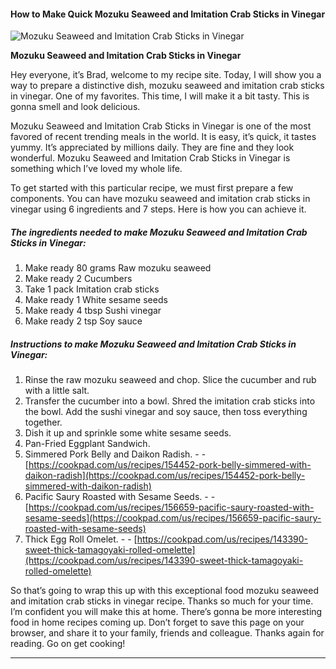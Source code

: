             

#### How to Make Quick Mozuku Seaweed and Imitation Crab Sticks in Vinegar

![Mozuku Seaweed and Imitation Crab Sticks in Vinegar](https://img-global.cpcdn.com/recipes/4682016319602688/751x532cq70/mozuku-seaweed-and-imitation-crab-sticks-in-vinegar-recipe-main-photo.jpg)

**Mozuku Seaweed and Imitation Crab Sticks in Vinegar**

Hey everyone, it’s Brad, welcome to my recipe site. Today, I will show you a way to prepare a distinctive dish, mozuku seaweed and imitation crab sticks in vinegar. One of my favorites. This time, I will make it a bit tasty. This is gonna smell and look delicious.

Mozuku Seaweed and Imitation Crab Sticks in Vinegar is one of the most favored of recent trending meals in the world. It is easy, it’s quick, it tastes yummy. It’s appreciated by millions daily. They are fine and they look wonderful. Mozuku Seaweed and Imitation Crab Sticks in Vinegar is something which I’ve loved my whole life.

To get started with this particular recipe, we must first prepare a few components. You can have mozuku seaweed and imitation crab sticks in vinegar using 6 ingredients and 7 steps. Here is how you can achieve it.

##### The ingredients needed to make Mozuku Seaweed and Imitation Crab Sticks in Vinegar:

1.  Make ready 80 grams Raw mozuku seaweed
2.  Make ready 2 Cucumbers
3.  Take 1 pack Imitation crab sticks
4.  Make ready 1 White sesame seeds
5.  Make ready 4 tbsp Sushi vinegar
6.  Make ready 2 tsp Soy sauce

##### Instructions to make Mozuku Seaweed and Imitation Crab Sticks in Vinegar:

1.  Rinse the raw mozuku seaweed and chop. Slice the cucumber and rub with a little salt.
2.  Transfer the cucumber into a bowl. Shred the imitation crab sticks into the bowl. Add the sushi vinegar and soy sauce, then toss everything together.
3.  Dish it up and sprinkle some white sesame seeds.
4.  Pan-Fried Eggplant Sandwich.
5.  Simmered Pork Belly and Daikon Radish. - - [https://cookpad.com/us/recipes/154452-pork-belly-simmered-with-daikon-radish](https://cookpad.com/us/recipes/154452-pork-belly-simmered-with-daikon-radish)
6.  Pacific Saury Roasted with Sesame Seeds. - - [https://cookpad.com/us/recipes/156659-pacific-saury-roasted-with-sesame-seeds](https://cookpad.com/us/recipes/156659-pacific-saury-roasted-with-sesame-seeds)
7.  Thick Egg Roll Omelet. - - [https://cookpad.com/us/recipes/143390-sweet-thick-tamagoyaki-rolled-omelette](https://cookpad.com/us/recipes/143390-sweet-thick-tamagoyaki-rolled-omelette)

So that’s going to wrap this up with this exceptional food mozuku seaweed and imitation crab sticks in vinegar recipe. Thanks so much for your time. I’m confident you will make this at home. There’s gonna be more interesting food in home recipes coming up. Don’t forget to save this page on your browser, and share it to your family, friends and colleague. Thanks again for reading. Go on get cooking!

* * *